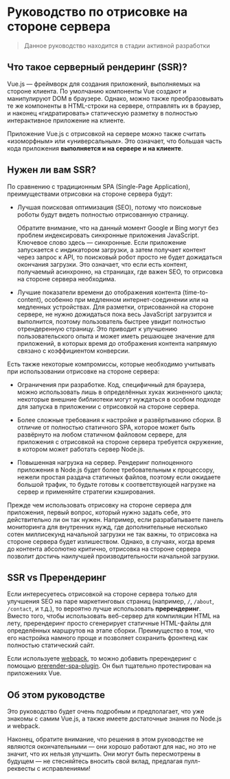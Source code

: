 # Руководство по отрисовке на стороне сервера

> Данное руководство находится в стадии активной разработки

## Что такое серверный рендеринг (SSR)?

Vue.js — фреймворк для создания приложений, выполняемых на стороне клиента. По умолчанию компоненты Vue создают и манипулируют DOM в браузере. Однако, можно также преобразовывать те же компоненты в HTML-строки на сервере, отправлять их в браузер, и наконец «гидратировать» статическую разметку в полностью интерактивное приложение на клиенте.

Приложение Vue.js с отрисовкой на сервере можно также считать «изоморфным» или «универсальным». Это означает, что большая часть кода приложения **выполняется и на сервере и на клиенте**.

## Нужен ли вам SSR?

По сравнению с традиционным SPA (Single-Page Application), преимуществами отрисовки на стороне сервера будут:

- Лучшая поисковая оптимизация (SEO), потому что поисковые роботы будут видеть полностью отрисованную страницу.

  Обратите внимание, что на данный момент Google и Bing могут без проблем индексировать синхронные приложения JavaScript. Ключевое слово здесь — синхронные. Если приложение запускается с индикатором загрузки, а затем получает контент через запрос к API, то поисковый робот просто не будет дожидаться окончания загрузки. Это означает, что если есть контент, получаемый асинхронно, на страницах, где важен SEO, то отрисовка на стороне сервера необходима.

- Лучшие показатели времени до отображения контента (time-to-content), особенно при медленном интернет-соединении или на медленных устройствах. Для разметки, отрисованной на стороне сервере, не нужно дожидаться пока весь JavaScript загрузится и выполнится, поэтому пользователь быстрее увидит полностью отрендеренную страницу. Это приводит к улучшению пользовательского опыта и может иметь решающее значение для приложений, в которых время до отображения контента напрямую связано с коэффициентом конверсии.

Есть также некоторые компромиссы, которые необходимо учитывать при использовании отрисовке на стороне сервера:

- Ограничения при разработке. Код, специфичный для браузера, можно использовать лишь в определённых хуках жизненного цикла; некоторые внешние библиотеки могут нуждаться в особом подходе для запуска в приложении с отрисовкой на стороне сервера.

- Более сложные требования к настройке и развёртыванию сборки. В отличие от полностью статичного SPA, которое может быть развёрнуто на любом статичном файловом сервере, для приложения с отрисовкой на стороне сервера требуется окружение, в котором может работать сервер Node.js.

- Повышенная нагрузка на сервер. Рендеринг полноценного приложения в Node.js будет более требовательным к процессору, нежели простая раздача статичных файлов, поэтому если ожидаете большой трафик, то будьте готовы к соответствующей нагрузке на сервер и применяйте стратегии кэширования.

Прежде чем использовать отрисовку на стороне сервера для приложения, первый вопрос, который нужно задать себе, это действительно ли он так нужен. Например, если разрабатываете панель мониторинга для внутренних нужд, где дополнительные несколько сотен миллисекунд начальной загрузки не так важны, то отрисовка на стороне сервера будет излишеством. Однако, в случаях, когда время до контента абсолютно критично, отрисовка на стороне сервера позволит достичь наилучшей производительности начальной загрузки.

## SSR vs Пререндеринг

Если интересуетесь отрисовкой на стороне сервера только для улучшения SEO на паре маркетинговых страниц (например, `/`, `/about`, `/contact`, и т.д.), то вероятно лучше использовать **пререндеринг**. Вместо того, чтобы использовать веб-сервер для компиляции HTML на лету, пререндеринг просто сгенерирует статичные HTML-файлы для определённых маршрутов на этапе сборки. Преимущество в том, что его настройка намного проще и позволяет сохранить фронтенд как полностью статический сайт.

Если используете [webpack](https://webpack.js.org/), то можно добавить пререндеринг с помощью [prerender-spa-plugin](https://github.com/chrisvfritz/prerender-spa-plugin). Он был тщательно протестирован на приложениях Vue.

## Об этом руководстве

<!-- [//]: # 'TODO: This guide is focused on server-rendered Single-Page Applications using Node.js as the server. Mixing Vue SSR with other backend setups is a topic of its own and briefly discussed in a [dedicated section].' -->

Это руководство будет очень подробным и предполагает, что уже знакомы с самим Vue.js, а также имеете достаточные знания по Node.js и webpack.

<!-- [//]: # 'If you prefer a higher-level solution that provides a smooth out-of-the-box experience, you should probably give [Nuxt.js](https://nuxtjs.org/) a try. It's built upon the same Vue stack but abstracts away a lot of the boilerplate, and provides some extra features such as static site generation. However, it may not suit your use case if you need more direct control of your app's structure. Regardless, it would still be beneficial to read through this guide to understand better how things work together.' -->

[//]: # 'TODO: As you read along, it would be helpful to refer to the official [HackerNews Demo](https://github.com/vuejs/vue-hackernews-2.0/), which makes use of most of the techniques covered in this guide'

Наконец, обратите внимание, что решения в этом руководстве не являются окончательными — они хорошо работают для нас, но это не значит, что их нельзя улучшить. Они могут быть пересмотрены в будущем — не стесняйтесь вносить свой вклад, предлагая пулл-реквесты с исправлениями!
